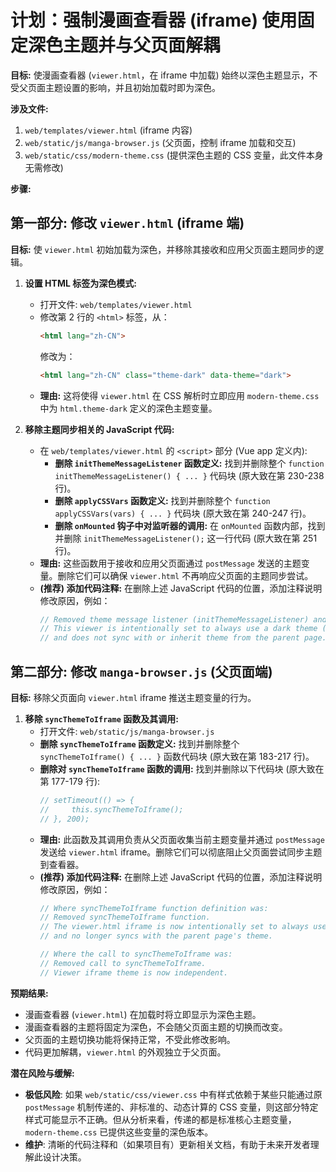 # 计划：强制漫画查看器 (iframe) 使用固定深色主题并与父页面解耦

**目标:** 使漫画查看器 (`viewer.html`，在 iframe 中加载) 始终以深色主题显示，不受父页面主题设置的影响，并且初始加载时即为深色。

**涉及文件:**

1.  `web/templates/viewer.html` (iframe 内容)
2.  `web/static/js/manga-browser.js` (父页面，控制 iframe 加载和交互)
3.  `web/static/css/modern-theme.css` (提供深色主题的 CSS 变量，此文件本身无需修改)

**步骤:**

## 第一部分: 修改 `viewer.html` (iframe 端)

**目标:** 使 `viewer.html` 初始加载为深色，并移除其接收和应用父页面主题同步的逻辑。

1.  **设置 HTML 标签为深色模式:**
    *   打开文件: `web/templates/viewer.html`
    *   修改第 2 行的 `<html>` 标签，从：
        ```html
        <html lang="zh-CN">
        ```
        修改为：
        ```html
        <html lang="zh-CN" class="theme-dark" data-theme="dark">
        ```
    *   **理由:** 这将使得 `viewer.html` 在 CSS 解析时立即应用 `modern-theme.css` 中为 `html.theme-dark` 定义的深色主题变量。

2.  **移除主题同步相关的 JavaScript 代码:**
    *   在 `web/templates/viewer.html` 的 `<script>` 部分 (Vue app 定义内):
        *   **删除 `initThemeMessageListener` 函数定义:** 找到并删除整个 `function initThemeMessageListener() { ... }` 代码块 (原大致在第 230-238 行)。
        *   **删除 `applyCSSVars` 函数定义:** 找到并删除整个 `function applyCSSVars(vars) { ... }` 代码块 (原大致在第 240-247 行)。
        *   **删除 `onMounted` 钩子中对监听器的调用:** 在 `onMounted` 函数内部，找到并删除 `initThemeMessageListener();` 这一行代码 (原大致在第 251 行)。
    *   **理由:** 这些函数用于接收和应用父页面通过 `postMessage` 发送的主题变量。删除它们可以确保 `viewer.html` 不再响应父页面的主题同步尝试。
    *   **(推荐) 添加代码注释:** 在删除上述 JavaScript 代码的位置，添加注释说明修改原因，例如：
        ```javascript
        // Removed theme message listener (initThemeMessageListener) and applyCSSVars function.
        // This viewer is intentionally set to always use a dark theme (via <html class="theme-dark">)
        // and does not sync with or inherit theme from the parent page.
        ```

## 第二部分: 修改 `manga-browser.js` (父页面端)

**目标:** 移除父页面向 `viewer.html` iframe 推送主题变量的行为。

1.  **移除 `syncThemeToIframe` 函数及其调用:**
    *   打开文件: `web/static/js/manga-browser.js`
    *   **删除 `syncThemeToIframe` 函数定义:** 找到并删除整个 `syncThemeToIframe() { ... }` 函数代码块 (原大致在第 183-217 行)。
    *   **删除对 `syncThemeToIframe` 函数的调用:** 找到并删除以下代码块 (原大致在第 177-179 行):
        ```javascript
        // setTimeout(() => {
        //     this.syncThemeToIframe();
        // }, 200);
        ```
    *   **理由:** 此函数及其调用负责从父页面收集当前主题变量并通过 `postMessage` 发送给 `viewer.html` iframe。删除它们可以彻底阻止父页面尝试同步主题到查看器。
    *   **(推荐) 添加代码注释:** 在删除上述 JavaScript 代码的位置，添加注释说明修改原因，例如：
        ```javascript
        // Where syncThemeToIframe function definition was:
        // Removed syncThemeToIframe function.
        // The viewer.html iframe is now intentionally set to always use a dark theme
        // and no longer syncs with the parent page's theme.

        // Where the call to syncThemeToIframe was:
        // Removed call to syncThemeToIframe.
        // Viewer iframe theme is now independent.
        ```

**预期结果:**

*   漫画查看器 (`viewer.html`) 在加载时将立即显示为深色主题。
*   漫画查看器的主题将固定为深色，不会随父页面主题的切换而改变。
*   父页面的主题切换功能将保持正常，不受此修改影响。
*   代码更加解耦，`viewer.html` 的外观独立于父页面。

**潜在风险与缓解:**

*   **极低风险**: 如果 `web/static/css/viewer.css` 中有样式依赖于某些只能通过原 `postMessage` 机制传递的、非标准的、动态计算的 CSS 变量，则这部分特定样式可能显示不正确。但从分析来看，传递的都是标准核心主题变量，`modern-theme.css` 已提供这些变量的深色版本。
*   **维护**: 清晰的代码注释和（如果项目有）更新相关文档，有助于未来开发者理解此设计决策。